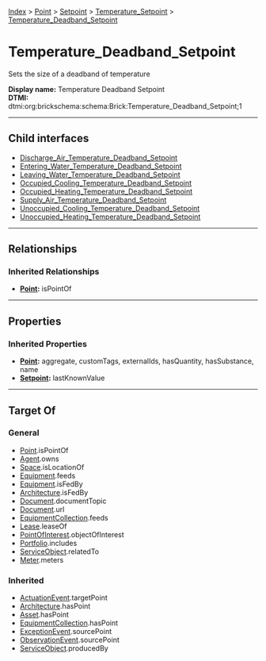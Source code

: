 [Index](../../../../index.md) > [Point](../../../Point.md) > [Setpoint](../../Setpoint.md) > [Temperature_Setpoint](../Temperature_Setpoint.md) > [Temperature_Deadband_Setpoint](#)
# Temperature_Deadband_Setpoint

Sets the size of a deadband of temperature


**Display name:** Temperature Deadband Setpoint<br />
**DTMI:** dtmi:org:brickschema:schema:Brick:Temperature_Deadband_Setpoint;1

---

## Child interfaces
* [Discharge_Air_Temperature_Deadband_Setpoint](../Air-/Discharge-/Discharge_Air_Temperature_Deadband_Setpoint/Discharge_Air_Temperature_Deadband_Setpoint.md)
* [Entering_Water_Temperature_Deadband_Setpoint](../Water-/Entering-/Entering_Water_Temperature_Deadband_Setpoint.md)
* [Leaving_Water_Temperature_Deadband_Setpoint](../Water-/Leaving-/Leaving_Water_Temperature_Deadband_Setpoint.md)
* [Occupied_Cooling_Temperature_Deadband_Setpoint](Occupied_Cooling-.md)
* [Occupied_Heating_Temperature_Deadband_Setpoint](Occupied_Heating-.md)
* [Supply_Air_Temperature_Deadband_Setpoint](Supply_Air-/Supply_Air_Temperature_Deadband_Setpoint.md)
* [Unoccupied_Cooling_Temperature_Deadband_Setpoint](Unoccupied_Cooling-.md)
* [Unoccupied_Heating_Temperature_Deadband_Setpoint](Unoccupied_Heating-.md)

---

## Relationships

### Inherited Relationships
* **[Point](../../../Point.md):** isPointOf

---

## Properties

### Inherited Properties
* **[Point](../../../Point.md):** aggregate, customTags, externalIds, hasQuantity, hasSubstance, name
* **[Setpoint](../../Setpoint.md):** lastKnownValue

---

## Target Of
### General
* [Point](../../../Point.md).isPointOf
* [Agent](../../../../Agent/Agent.md).owns
* [Space](../../../../Space/Space.md).isLocationOf
* [Equipment](../../../../Asset/Equipment/Equipment.md).feeds
* [Equipment](../../../../Asset/Equipment/Equipment.md).isFedBy
* [Architecture](../../../../Space/Architecture/Architecture.md).isFedBy
* [Document](../../../../Information/Document/Document.md).documentTopic
* [Document](../../../../Information/Document/Document.md).url
* [EquipmentCollection](../../../../Collection/Equipment-.md).feeds
* [Lease](../../../../Event/Lease.md).leaseOf
* [PointOfInterest](../../../../Information/PointOfInterest.md).objectOfInterest
* [Portfolio](../../../../Collection/Portfolio.md).includes
* [ServiceObject](../../../../Information/ServiceObject/ServiceObject.md).relatedTo
* [Meter](../../../../Asset/Equipment/Meter/Meter.md).meters
### Inherited
* [ActuationEvent](../../../../Event/Point-/ActuationEvent.md).targetPoint
* [Architecture](../../../../Space/Architecture/Architecture.md).hasPoint
* [Asset](../../../../Asset/Asset.md).hasPoint
* [EquipmentCollection](../../../../Collection/Equipment-.md).hasPoint
* [ExceptionEvent](../../../../Event/Point-/ExceptionEvent.md).sourcePoint
* [ObservationEvent](../../../../Event/Point-/ObservationEvent/ObservationEvent.md).sourcePoint
* [ServiceObject](../../../../Information/ServiceObject/ServiceObject.md).producedBy
